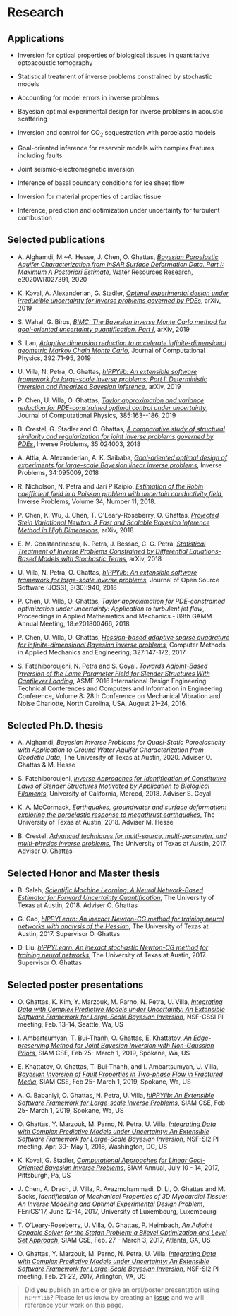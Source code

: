 # Research

## Applications

- Inversion for optical properties of biological tissues in quantitative optoacoustic tomography

- Statistical treatment of inverse problems constrained by stochastic models

- Accounting for model errors in inverse problems

- Bayesian optimal experimental design for inverse problems in acoustic scattering

- Inversion and control for CO<sub>2</sub> sequestration with poroelastic models

- Goal-oriented inference for reservoir models with complex features including faults

- Joint seismic-electromagnetic inversion

- Inference of basal boundary conditions for ice sheet flow

- Inversion for material properties of cardiac tissue

- Inference, prediction and optimization under uncertainty for turbulent combustion

## Selected publications

- A. Alghamdi, M.~A. Hesse, J. Chen, O. Ghattas, [*Bayesian Poroelastic Aquifer Characterization from InSAR Surface Deformation Data. Part I: Maximum A Posteriori Estimate*](https://agupubs.onlinelibrary.wiley.com/doi/abs/10.1029/2020WR027391), Water Resources Research, e2020WR027391, 2020

- K. Koval, A. Alexanderian, G. Stadler, [*Optimal experimental design under irreducible uncertainty for inverse problems governed by PDEs*](https://arxiv.org/abs/1912.08915), arXiv, 2019

- S. Wahal, G. Biros, [*BIMC: The Bayesian Inverse Monte Carlo method for goal-oriented uncertainty quantification. Part I*](https://arxiv.org/abs/1911.00619), arXiv, 2019

- S. Lan, [*Adaptive dimension reduction to accelerate infinite-dimensional geometric Markov Chain Monte Carlo*](https://doi.org/10.1016/j.jcp.2019.04.043), Journal of Computational Physics, 392:71-95, 2019

- U. Villa, N. Petra, O. Ghattas, [*hIPPYlib: An extensible software framework for large-scale inverse problems; Part I: Deterministic inversion and linearized Bayesian inference*](http://arxiv.org/abs/1909.03948), arXiv, 2019

- P. Chen, U. Villa, O. Ghattas, [*Taylor approximation and variance reduction for PDE-constrained optimal control under uncertainty*](https://arxiv.org/abs/1804.04301),  Journal of Computational Physics, 385:163--186, 2019

- B. Crestel, G. Stadler and O. Ghattas, [*A comparative study of structural similarity and regularization for joint inverse problems governed by PDEs*](https://iopscience.iop.org/article/10.1088/1361-6420/aaf129/pdf), Inverse Problems, 35:024003, 2018

- A. Attia, A. Alexanderian, A. K. Saibaba, [*Goal-oriented optimal design of experiments for large-scale Bayesian linear inverse problems*](https://doi.org/10.1088/1361-6420/aad210), Inverse Problems, 34:095009, 2018

- R. Nicholson, N. Petra and Jari P Kaipio. [*Estimation of the Robin coefficient field in a Poisson problem with uncertain conductivity field*](https://arxiv.org/abs/1801.03592), Inverse Problems, Volume 34, Number 11, 2018.

- P. Chen, K. Wu, J. Chen, T. O'Leary-Roseberry, O. Ghattas, [*Projected Stein Variational Newton: A Fast and Scalable Bayesian Inference Method in High Dimensions*](https://arxiv.org/abs/1901.08659), arXiv, 2018

- E. M. Constantinescu, N. Petra, J. Bessac, C. G. Petra, [*Statistical Treatment of Inverse Problems Constrained by Differential Equations-Based Models with Stochastic Terms*](https://arxiv.org/abs/1810.08557), arXiv, 2018

- U. Villa, N. Petra, O. Ghattas, [*hIPPYlib: An extensible software framework for large-scale inverse problems*](http://dx.doi.org/10.21105/joss.00940), Journal of Open Source Software (JOSS), 3(30):940, 2018

- P. Chen, U. Villa, O. Ghattas, *Taylor approximation for PDE-constrained optimization under uncertainty: Application to turbulent jet flow*, Proceedings in Applied Mathematics and Mechanics - 89th GAMM Annual Meeting, 18:e201800466, 2018

- P. Chen, U. Villa, O. Ghattas, [*Hessian-based adaptive sparse quadrature for infinite-dimensional Bayesian inverse problems*](https://doi.org/10.1016/j.cma.2017.08.016), Computer Methods in Applied Mechanics and Engineering, 327:147-172, 2017

- S. Fatehiboroujeni, N. Petra and S. Goyal. [*Towards Adjoint-Based Inversion of the Lamé Parameter Field for Slender Structures With Cantilever Loading*](https://doi.org/10.1115/DETC2016-60130), ASME 2016 International Design Engineering Technical Conferences and Computers and Information in Engineering Conference, Volume 8: 28th Conference on Mechanical Vibration and Noise Charlotte, North Carolina, USA, August 21–24, 2016.

## Selected Ph.D. thesis

- A. Alghamdi, *Bayesian Inverse Problems for Quasi-Static Poroelasticity with Application to Ground Water Aquifer Characterization from Geodetic Data*, The University of Texas at Austin, 2020. Adviser O. Ghattas & M. Hesse

- S. Fatehiboroujeni, [*Inverse Approaches for Identification of Constitutive Laws of Slender Structures Motivated by Application to Biological Filaments*](https://search.proquest.com/openview/225197affb59769d505f84fe4c0fa55e/1?pq-origsite=gscholar&cbl=18750&diss=y), University of California, Merced, 2018. Adviser S. Goyal

- K. A. McCormack, [*Earthquakes, groundwater and surface deformation: exploring the poroelastic response to megathrust earthquakes*](https://repositories.lib.utexas.edu/handle/2152/68892), The University of Texas at Austin, 2018. Adviser M. Hesse

- B. Crestel, [*Advanced techniques for multi-source, multi-parameter, and multi-physics inverse problems*](https://repositories.lib.utexas.edu/handle/2152/63471), The University of Texas at Austin, 2017. Adviser O. Ghattas

## Selected Honor and Master thesis

- B. Saleh, [*Scientific Machine Learning: A Neural Network-Based Estimator for Forward Uncertainty Quantification*](https://pdfs.semanticscholar.org/ab10/e3a8e734458a61598314ecd58546b501f2f7.pdf), The University of Texas at Austin, 2018. Adviser O. Ghattas

- G. Gao, [*hIPPYLearn:  An inexact Newton-CG method for training neural networks with analysis of the Hessian*](https://repositories.lib.utexas.edu/bitstream/handle/2152/62383/GAO-MASTERSREPORT-2017.pdf?sequence=1), The University of Texas at Austin, 2017. Supervisor O. Ghattas

- D. Liu, [*hIPPYLearn:  An inexact stochastic Newton-CG method for training neural networks*](https://repositories.lib.utexas.edu/bitstream/handle/2152/62386/LIU-MASTERSREPORT-2017.pdf?sequence=1), The University of Texas at Austin, 2017. Supervisor O. Ghattas

## Selected poster presentations

- O. Ghattas, K. Kim, Y. Marzouk, M. Parno, N. Petra, U. Villa, [*Integrating Data with Complex Predictive Models under Uncertainty: An Extensible Software Framework for Large-Scale Bayesian Inversion*](https://doi.org/10.6084/m9.figshare.11803602.v1), NSF-CSSI PI meeting, Feb. 13-14, Seattle, Wa, US

- I. Ambartsumyan, T. Bui-Thanh, O. Ghattas, E. Khattatov, [*An Edge-preserving Method for Joint Bayesian Inversion with Non-Gaussian Priors*](http://meetings.siam.org/sess/dsp_talk.cfm?p=97474), SIAM CSE, Feb 25- March 1, 2019, Spokane, Wa, US

- E. Khattatov, O. Ghattas, T. Bui-Thanh, and I. Ambartsumyan, U. Villa, [*Bayesian Inversion of Fault Properties in Two-phase Flow in Fractured Media*](http://meetings.siam.org/sess/dsp_talk.cfm?p=97471), SIAM CSE, Feb 25- March 1, 2019, Spokane, Wa, US

- A. O. Babaniyi, O. Ghattas, N. Petra, U. Villa, [*hIPPYlib: An Extensible Software Framework for Large-scale Inverse Problems*](https://doi.org/10.6084/m9.figshare.7763063.v1), SIAM CSE, Feb 25- March 1, 2019, Spokane, Wa, US

- O. Ghattas, Y. Marzouk, M. Parno, N. Petra, U. Villa, [*Integrating Data with Complex Predictive Models under Uncertainty: An Extensible Software Framework for Large-Scale Bayesian Inversion*](https://doi.org/10.6084/m9.figshare.6172247.v1), NSF-SI2 PI meeting, Apr. 30- May 1, 2018, Washington, DC, US

- K. Koval, G. Stadler, [*Computational Approaches for Linear Goal-Oriented Bayesian Inverse Problems*](http://meetings.siam.org/sess/dsp_talk.cfm?p=86488), SIAM Annual, July 10 - 14, 2017, Pittsburgh, Pa, US

- J. Chen, A. Drach, U. Villa, R. Avazmohammadi, D. Li, O. Ghattas and M. Sacks, *Identification of Mechanical Properties of 3D Myocardial Tissue: An Inverse Modeling and Optimal Experimental Design Problem*, FEniCS'17, June 12-14, 2017, University of Luxembourg, Luxembourg

- T. O’Leary-Roseberry, U. Villa, O. Ghattas, P. Heimbach, [*An Adjoint Capable Solver for the Stefan Problem: a Bilevel Optimization and Level Set Approach*](http://meetings.siam.org/sess/dsp_talk.cfm?p=83396), SIAM CSE, Feb. 27 - March 3, 2017, Atlanta, GA, US

- O. Ghattas, Y. Marzouk, M. Parno, N. Petra, U. Villa, [*Integrating Data with Complex Predictive Models under Uncertainty: An Extensible Software Framework for Large-Scale Bayesian Inversion*](https://doi.org/10.6084/m9.figshare.4602481.v1), NSF-SI2 PI meeting, Feb. 21-22, 2017, Arlington, VA, US

> Did **you** publish an article or give an oral/poster presentation using `hIPPYlib`? Please let us know by creating an [issue](https://github.com/hippylib/web/issues) and we will reference your work on this page.
